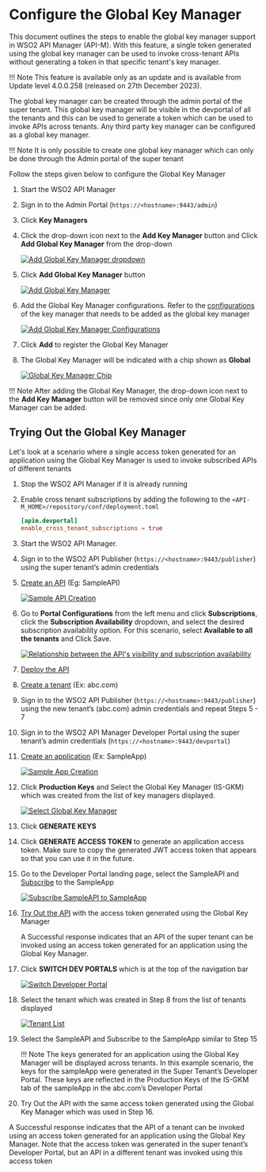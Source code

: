 # Configure the Global Key Manager

This document outlines the steps to enable the global key manager support in WSO2 API Manager (API-M). With this feature, a single token generated using the global key manager can be used to invoke cross-tenant APIs without generating a token in that specific tenant's key manager.

!!! Note
    This feature is available only as an update and is available from Update level 4.0.0.258 (released on 27th December 2023).

The global key manager can be created through the admin portal of the super tenant. This global key manager will be visible in the devportal of all the tenants and this can be used to generate a token which can be used to invoke APIs across tenants. Any third party key manager can be configured as a global key manager.

!!! Note
      It is only possible to create one global key manager which can only be done through the Admin portal of the super tenant

Follow the steps given below to configure the Global Key Manager

1. Start the WSO2 API Manager

2. Sign in to the Admin Portal (`https://<hostname>:9443/admin`)

3. Click **Key Managers**

4. Click the drop-down icon next to the **Add Key Manager** button and Click **Add Global Key Manager** from the drop-down

    [![Add Global Key Manager dropdown]({{base_path}}/assets/img/administer/global-keymanager/add-global-key-manager-dropdown.png)]({{base_path}}/assets/img/administer/global-keymanager/add-global-key-manager-dropdown.png)

5. Click **Add Global Key Manager** button

    [![Add Global Key Manager]({{base_path}}/assets/img/administer/global-keymanager/add-global-key-manager.png)]({{base_path}}/assets/img/administer/global-keymanager/add-global-key-manager.png)

6. Add the Global Key Manager configurations. Refer to the [configurations]({{base_path}}/administer/key-managers/overview/#configuring-key-managers-with-wso2-api-m/) of the key manager that needs to be added as the global key manager

    [![Add Global Key Manager Configurations]({{base_path}}/assets/img/administer/global-keymanager/add-global-key-manager-configurations.png)]({{base_path}}/assets/img/administer/global-keymanager/add-global-key-manager-configurations.png)

7. Click **Add** to register the Global Key Manager

8. The Global Key Manager will be indicated with a chip shown as **Global**

    [![Global Key Manager Chip]({{base_path}}/assets/img/administer/global-keymanager/global-key-manager-chip.png)]({{base_path}}/assets/img/administer/global-keymanager/global-key-manager-chip.png)

!!! Note
      After adding the Global Key Manager, the drop-down icon next to the **Add Key Manager** button will be removed since only one Global Key Manager can be added.

## Trying Out the Global Key Manager

Let's look at a scenario where a single access token generated for an application using the Global Key Manager is used to invoke subscribed APIs of different tenants

1. Stop the WSO2 API Manager if it is already running

2. Enable cross tenant subscriptions by adding the following to the `<API-M_HOME>/repository/conf/deployment.toml`

    ``` toml 
    [apim.devportal]  
    enable_cross_tenant_subscriptions = true
    ```

3. Start the WSO2 API Manager.

4. Sign in to the WSO2 API Publisher (`https://<hostname>:9443/publisher`) using the super tenant’s admin credentials

5. [Create an API]({{base_path}}/design/create-api/create-rest-api/create-a-rest-api/) (Eg: SampleAPI)

    [![Sample API Creation]({{base_path}}/assets/img/administer/global-keymanager/sample-api-creation.png)]({{base_path}}/assets/img/administer/global-keymanager/sample-api-creation.png)

6. Go to **Portal Configurations** from the left menu and click **Subscriptions**, click the **Subscription Availability** dropdown, and select the desired subscription availability option. For this scenario, select **Available to all the tenants** and Click Save.

    [![Relationship between the API's visibility and subscription availability]({{base_path}}/assets/img/learn/api-subscription-availability.png)]({{base_path}}/assets/img/learn/api-subscription-availability.png)

7. [Deploy the API]({{base_path}}/deploy-and-publish/deploy-on-gateway/deploy-api/deploy-an-api/)

8. [Create a tenant]({{base_path}}/administer/multitenancy/managing-tenants/) (Ex: abc.com)

9. Sign in to the WSO2 API Publisher (`https://<hostname>:9443/publisher`) using the new tenant’s (abc.com) admin credentials and repeat Steps 5 - 7

10. Sign in to the WSO2 API Manager Developer Portal using the super tenant’s admin credentials (`https://<hostname>:9443/devportal`)

11. [Create an application]({{base_path}}/consume/manage-application/create-application/) (Ex: SampleApp)

    [![Sample App Creation]({{base_path}}/assets/img/administer/global-keymanager/sample-app-creation.png)]({{base_path}}/assets/img/administer/global-keymanager/sample-app-creation.png)

12. Click **Production Keys** and Select the Global Key Manager (IS-GKM) which was created from the list of key managers displayed.

    [![Select Global Key Manager]({{base_path}}/assets/img/administer/global-keymanager/select-global-key-manager.png)]({{base_path}}/assets/img/administer/global-keymanager/select-global-key-manager.png)

13. Click **GENERATE KEYS**

14. Click **GENERATE ACCESS TOKEN** to generate an application access token. Make sure to copy the generated JWT access token that appears so that you can use it in the future.

15. Go to the Developer Portal landing page, select the SampleAPI and [Subscribe]({{base_path}}/consume/manage-subscription/subscribe-to-an-api/#subscribe-to-an-existing-application) to the SampleApp

    [![Subscribe SampleAPI to SampleApp]({{base_path}}/assets/img/administer/global-keymanager/subscribe-sample-api-to-sample-app.png)]({{base_path}}/assets/img/administer/global-keymanager/subscribe-sample-api-to-sample-app.png)

16. [Try Out the API]({{base_path}}/consume/invoke-apis/invoke-apis-using-tools/invoke-an-api-using-the-integrated-api-console/) with the access token generated using the Global Key Manager

    A Successful response indicates that an API of the super tenant can be invoked using an access token generated for an application using the Global Key Manager.

17. Click **SWITCH DEV PORTALS** which is at the top of the navigation bar

    [![Switch Developer Portal]({{base_path}}/assets/img/administer/global-keymanager/switch-dev-portal.png)]({{base_path}}/assets/img/administer/global-keymanager/switch-dev-portal.png)

18. Select the tenant which was created in Step 8 from the list of tenants displayed

    [![Tenant List]({{base_path}}/assets/img/administer/global-keymanager/tenant-list.png)]({{base_path}}/assets/img/administer/global-keymanager/tenant-list.png)

19. Select the SampleAPI and Subscribe to the SampleApp similar to Step 15

    !!! Note
        The keys generated for an application using the Global Key Manager will be displayed across tenants. In this example scenario, the keys for the sampleApp were generated in the Super Tenant’s Developer Portal. These keys are reflected in the Production Keys of the IS-GKM tab of the sampleApp in the abc.com’s Developer Portal

20. Try Out the API with the same access token generated using the Global Key Manager which was used in Step 16.

A Successful response indicates that the API of a tenant can be invoked using an access token generated for an application using the Global Key Manager. Note that the access token was generated in the super tenant’s Developer Portal, but an API in a different tenant was invoked using this access token
